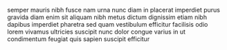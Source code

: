 semper mauris nibh fusce nam urna nunc diam in placerat imperdiet purus gravida
diam enim sit aliquam nibh metus dictum dignissim etiam nibh dapibus imperdiet
pharetra sed quam vestibulum efficitur facilisis odio lorem vivamus ultricies
suscipit nunc dolor congue varius in ut condimentum feugiat quis sapien
suscipit efficitur